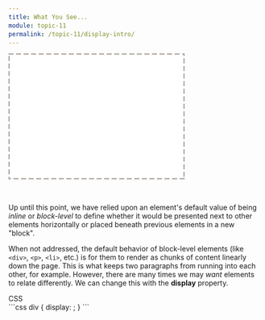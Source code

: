 ```yaml
---
title: What You See...
module: topic-11
permalink: /topic-11/display-intro/
---
```


<div class="divider-heading"></div>

<img src="../img/box-model-display.gif" alt="changing display values" style="width: 350px; margin: 0 auto 30px;" />

Up until this point, we have relied upon an element's default value of being _inline_ or _block-level_ to define whether it would be presented next to other elements horizontally or placed beneath previous elements in a new "block".

When not addressed, the default behavior of block-level elements (like `<div>`, `<p>`, `<li>`, etc.) is for them to render as chunks of content linearly down the page. This is what keeps two paragraphs from running into each other, for example. However, there are many times we may _want_ elements to relate differently. We can change this with the **display** property.

<div class="code-heading">
  <span class="css">CSS</span>
</div>
```css
div {
  display: ;
}
```
